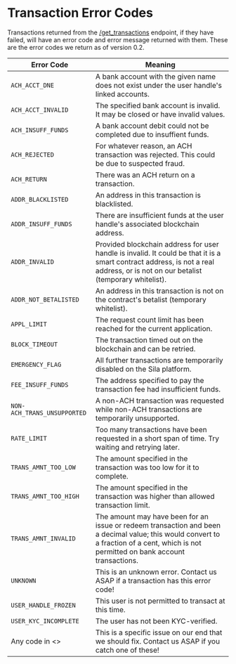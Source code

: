 # Transaction Error Codes

Transactions returned from the [/get_transactions](#get_transactions) endpoint, if they have failed, will have an error code and error message returned with them. These are the error codes we return as of version 0.2.

| Error Code | Meaning |
| ---------- | ------- |
| `ACH_ACCT_DNE` | A bank account with the given name does not exist under the user handle's linked accounts. |
| `ACH_ACCT_INVALID` | The specified bank account is invalid. It may be closed or have invalid values. |
| `ACH_INSUFF_FUNDS` | A bank account debit could not be completed due to insuffient funds. |
| `ACH_REJECTED` | For whatever reason, an ACH transaction was rejected. This could be due to suspected fraud. |
| `ACH_RETURN` | There was an ACH return on a transaction. |
| `ADDR_BLACKLISTED` | An address in this transaction is blacklisted. |
| `ADDR_INSUFF_FUNDS` | There are insufficient funds at the user handle's associated blockchain address. |
| `ADDR_INVALID` | Provided blockchain address for user handle is invalid. It could be that it is a smart contract address, is not a real address, or is not on our betalist (temporary whitelist). |
| `ADDR_NOT_BETALISTED` | An address in this transaction is not on the contract's betalist (temporary whitelist). |
| `APPL_LIMIT` | The request count limit has been reached for the current application. |
| `BLOCK_TIMEOUT` | The transaction timed out on the blockchain and can be retried. |
| `EMERGENCY_FLAG` | All further transactions are temporarily disabled on the Sila platform. |
| `FEE_INSUFF_FUNDS` | The address specified to pay the transaction fee had insufficient funds. |
| `NON-ACH_TRANS_UNSUPPORTED` | A non-ACH transaction was requested while non-ACH transactions are temporarily unsupported. |
| `RATE_LIMIT` | Too many transactions have been requested in a short span of time. Try waiting and retrying later. |
| `TRANS_AMNT_TOO_LOW` | The amount specified in the transaction was too low for it to complete. |
| `TRANS_AMNT_TOO_HIGH` | The amount specified in the transaction was higher than allowed transaction limit. |
| `TRANS_AMNT_INVALID` | The amount may have been for an issue or redeem transaction and been a decimal value; this would convert to a fraction of a cent, which is not permitted on bank account transactions. |
| `UNKNOWN` | This is an unknown error. Contact us ASAP if a transaction has this error code! |
| `USER_HANDLE_FROZEN` | This user is not permitted to transact at this time. |
| `USER_KYC_INCOMPLETE` | The user has not been KYC-verified. |
| Any code in <> | This is a specific issue on our end that we should fix. Contact us ASAP if you catch one of these! |